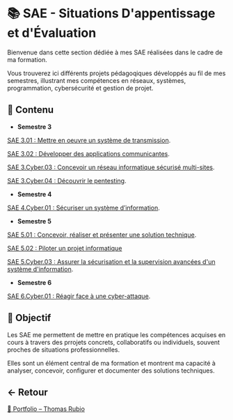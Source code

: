 # 📚 SAE - Situations D'appentissage et d'Évaluation

Bienvenue dans cette section dédiée à mes SAE réalisées dans le cadre de ma formation.

Vous trouverez ici différents projets pédagoqiques développés au fil de mes semestres, illustrant mes compétences en réseaux, systèmes, programmation, cybersécurité et gestion de projet.

## 📂 Contenu
- **Semestre 3**

[SAE 3.01 : Mettre en oeuvre un système de transmission](https://github.com/ThomasRubio/Portfolio/blob/main/SAE/SAE_3.01/README.md).

[SAE 3.02 : Développer des applications communicantes](https://github.com/ThomasRubio/Portfolio/blob/main/SAE/SAE_3.02/README.md).

[SAE 3.Cyber.03 : Concevoir un réseau informatique sécurisé multi-sites](https://github.com/ThomasRubio/Portfolio/blob/main/SAE/SAE_3.Cyber.03/README.md).

[SAE 3.Cyber.04 :  Découvrir le pentesting](https://github.com/ThomasRubio/Portfolio/blob/main/SAE/SAE_3.Cyber.04/README.md).

- **Semestre 4**

[SAE 4.Cyber.01 : Sécuriser un système d’information](https://github.com/ThomasRubio/Portfolio/blob/main/SAE/SAE_4.Cyber.01/README.md).

- **Semestre 5**

[SAE 5.01 : Concevoir, réaliser et présenter une solution technique](https://github.com/ThomasRubio/Portfolio/blob/main/SAE/SAE_5.01/README.md).

[SAE 5.02 : Piloter un projet informatique](https://github.com/ThomasRubio/Portfolio/blob/main/SAE/SAE_5.02/README.md)

[SAE 5.Cyber.03 : Assurer la sécurisation et la supervision avancées d'un système d'information](https://github.com/ThomasRubio/Portfolio/blob/main/SAE/SAE_5.Cyber.03/README.md).

- **Semestre 6**

[SAE 6.Cyber.01 : Réagir face à une cyber-attaque](https://github.com/ThomasRubio/Portfolio/blob/main/SAE/SAE_6.Cyber.01/README.md).

## 🎯 Objectif

Les SAE me permettent de mettre en pratique les compétences acquises en cours à travers des prrojets concrets, collaboratifs ou individuels, souvent proches de situations professionnelles.

Elles sont un élément central de ma formation et montrent ma capacité à analyser, concevoir, configurer et documenter des solutions techniques.

## ← Retour

[📁 Portfolio – Thomas Rubio](https://github.com/ThomasRubio/Portfolio/blob/main/README.md)
